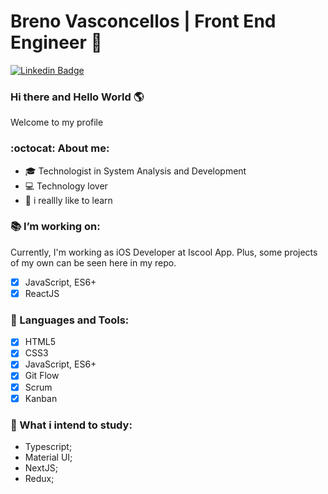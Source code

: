 <!--
**brenovasconcellos/brenovasconcellos** is a ✨ _special_ ✨ repository because its `README.md` (this file) appears on your GitHub profile.

Here are some ideas to get you started:

- 🔭 I’m currently working on ...
- 🌱 I’m currently learning ...
- 👯 I’m looking to collaborate on ...
- 🤔 I’m looking for help with ...
- 💬 Ask me about ...
- 📫 How to reach me: ...
- 😄 Pronouns: ...
- ⚡ Fun fact: ...
-->

# Breno Vasconcellos | Front End Engineer :iphone:

[![Linkedin Badge](https://img.shields.io/badge/-LinkedIn-blue?style=flat-square&logo=Linkedin&logoColor=white&link=https://www.linkedin.com/in/breno-vasconcellos-0323511ab)](https://www.linkedin.com/in/breno-vasconcellos-0323511ab)

### Hi there and Hello World :earth_americas: 
Welcome to my profile

### :octocat: About me:
- :mortar_board: Technologist in System Analysis and Development 
- :computer: Technology lover
- :book: i reallly like to learn

### :books: I’m working on:

Currently, I'm working as iOS Developer at Iscool App. Plus, some projects of my own can be seen here in my repo.

- [x] JavaScript, ES6+
- [x] ReactJS

### :wrench: Languages and Tools: 

- [x] HTML5
- [x] CSS3
- [x] JavaScript, ES6+
- [x] Git Flow
- [x] Scrum
- [x] Kanban

### 🌱 What i intend to study: 

- Typescript;
- Material UI;
- NextJS;
- Redux;
